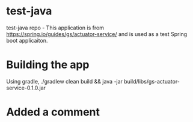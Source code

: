 # test-java
test-java repo - This application is from https://spring.io/guides/gs/actuator-service/ and is used as a test Spring boot applicaiton.

# Building the app
Using gradle, ./gradlew clean build && java -jar build/libs/gs-actuator-service-0.1.0.jar
#
#
# Added a comment
